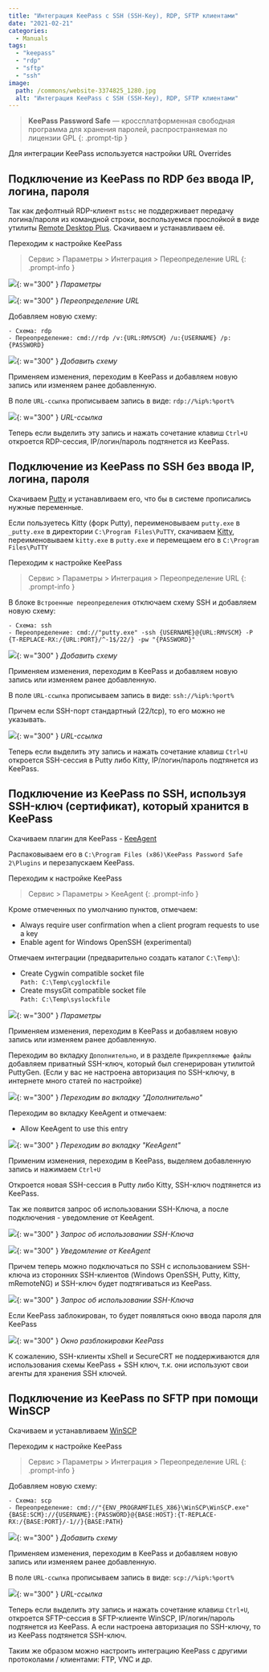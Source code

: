 ```yaml
---
title: "Интеграция KeePass с SSH (SSH-Key), RDP, SFTP клиентами"
date: "2021-02-21"
categories: 
  - Manuals
tags: 
  - "keepass"
  - "rdp"
  - "sftp"
  - "ssh"
image:
  path: /commons/website-3374825_1280.jpg
  alt: "Интеграция KeePass с SSH (SSH-Key), RDP, SFTP клиентами"
---
```


> **KeePass Password Safe** — кроссплатформенная свободная программа для хранения паролей, распространяемая по лицензии GPL
{: .prompt-tip }

Для интеграции KeePass используется настройки URL Overrides

## Подключение из KeePass по RDP без ввода IP, логина, пароля

Так как дефолтный RDP-клиент `mstsc` не поддерживает передачу логина/пароля из командной строки, воспользуемся прослойкой в виде утилиты [Remote Desktop Plus](https://www.donkz.nl/). Скачиваем и устанавливаем её.

Переходим к настройке KeePass

> Сервис > Параметры > Интеграция > Переопределение URL 
{: .prompt-info }

![](/assets/img/posts/2021/02/21/kee1.png){: w="300" }
_Параметры_

![](/assets/img/posts/2021/02/21/kee2.png){: w="300" }
_Переопределение URL_

Добавляем новую схему:

```
- Схема: rdp
- Переопределение: cmd://rdp /v:{URL:RMVSCM} /u:{USERNAME} /p:{PASSWORD}
```

![](/assets/img/posts/2021/02/21/kee4.png){: w="300" }
_Добавить схему_

Применяем изменения, переходим в KeePass и добавляем новую запись или изменяем ранее добавленную.

В поле `URL-ссылка` прописываем запись в виде: `rdp://%ip%:%port%`

![](/assets/img/posts/2021/02/21/kee5.png){: w="300" }
_URL-ссылка_

Теперь если выделить эту запись и нажать сочетание клавиш `Ctrl+U` откроется RDP-сессия, IP/логин/пароль подтянется из KeePass.

## Подключение из KeePass по SSH без ввода IP, логина, пароля

Скачиваем [Putty](https://the.earth.li/~sgtatham/putty/latest/w64/putty-64bit-0.74-installer.msi) и устанавливаем его, что бы в системе прописались нужные переменные.

Если пользуетесь Kitty (форк Putty), переименовываем `putty.exe` в `_putty.exe` в директории `C:\Program Files\PuTTY`, скачиваем [Kitty](https://github.com/cyd01/KiTTY/releases), переименовываем `kitty.exe` в `putty.exe` и перемещаем его в `C:\Program Files\PuTTY`

Переходим к настройке KeePass

> Сервис > Параметры > Интеграция > Переопределение URL 
{: .prompt-info }

В блоке `Встроенные переопределения` отключаем схему SSH и добавляем новую схему:

```
- Схема: ssh
- Переопределение: cmd://"putty.exe" -ssh {USERNAME}@{URL:RMVSCM} -P {T-REPLACE-RX:/{URL:PORT}/^-1$/22/} -pw "{PASSWORD}"
```

![](/assets/img/posts/2021/02/21/kee6.png){: w="300" }
_Добавить схему_

Применяем изменения, переходим в KeePass и добавляем новую запись или изменяем ранее добавленную.

В поле `URL-ссылка` прописываем запись в виде: `ssh://%ip%:%port%`

Причем если SSH-порт стандартный (22/tcp), то его можно не указывать.

![](/assets/img/posts/2021/02/21/kee7.png){: w="300" }
_URL-ссылка_

Теперь если выделить эту запись и нажать сочетание клавиш `Ctrl+U` откроется SSH-сессия в Putty либо Kitty, IP/логин/пароль подтянется из KeePass.

## Подключение из KeePass по SSH, используя SSH-ключ (сертификат), который хранится в KeePass

Скачиваем плагин для KeePass - [KeeAgent](https://lechnology.com/software/keeagent/#download)

Распаковываем его в `C:\Program Files (x86)\KeePass Password Safe 2\Plugins` и перезапускаем KeePass.

Переходим к настройке KeePass

> Сервис > Параметры > KeeAgent
{: .prompt-info }

Кроме отмеченных по умолчанию пунктов, отмечаем:

- Always require user confirmation when a client program requests to use a key
- Enable agent for Windows OpenSSH (experimental)

Отмечаем интеграции (предварительно создать каталог `C:\Temp\`):

- Create Cygwin compatible socket file  
    `Path: C:\Temp\cyglockfile`
- Create msysGit compatible socket file  
    `Path: C:\Temp\syslockfile`

![](/assets/img/posts/2021/02/21/kee8.png){: w="300" }
_Параметры_

Применяем изменения, переходим в KeePass и добавляем новую запись или изменяем ранее добавленную.

Переходим во вкладку `Дополнительно`, и в разделе `Прикрепляемые файлы` добавляем приватный SSH-ключ, который был сгенерирован утилитой PuttyGen. (Если у вас не настроена авторизация по SSH-ключу, в интернете много статей по настройке)

![](/assets/img/posts/2021/02/21/kee9.png){: w="300" }
_Переходим во вкладку "Дополнительно"_

Переходим во вкладку KeeAgent и отмечаем:

- Allow KeeAgent to use this entry

![](/assets/img/posts/2021/02/21/kee10.png){: w="300" }
_Переходим во вкладку "KeeAgent"_

Применим изменения, переходим в KeePass, выделяем добавленную запись и нажимаем `Ctrl+U`

Откроется новая SSH-сессия в Putty либо Kitty, SSH-ключ подтянется из KeePass.

Так же появится запрос об использовании SSH-Ключа, а после подключения - уведомление от KeeAgent.

![](/assets/img/posts/2021/02/21/kee11.png){: w="300" }
_Запрос об использовании SSH-Ключа_

![](/assets/img/posts/2021/02/21/kee12.png){: w="300" }
_Уведомление от KeeAgent_

Причем теперь можно подключаться по SSH с использованием SSH-ключа из сторонних SSH-клиентов (Windows OpenSSH, Putty, Kitty, mRemoteNG) и SSH-ключ будет подтягиваться из KeePass.

![](/assets/img/posts/2021/02/21/kee13.png){: w="300" }
_Запрос об использовании SSH-Ключа_

Если KeePass заблокирован, то будет появляться окно ввода пароля для KeePass

![](/assets/img/posts/2021/02/21/kee14.png){: w="300" }
_Окно разблокировки KeePass_

К сожалению, SSH-клиенты xShell и SecureCRT не поддерживаются для использования схемы KeePass + SSH ключ, т.к. они используют свои агенты для хранения SSH ключей.

## Подключение из KeePass по SFTP при помощи WinSCP

Скачиваем и устанавливаем [WinSCP](https://winscp.net/eng/download.php)

Переходим к настройке KeePass

> Сервис > Параметры > Интеграция > Переопределение URL
{: .prompt-info }

Добавляем новую схему:

```
- Схема: scp
- Переопределение: cmd://"{ENV_PROGRAMFILES_X86}\WinSCP\WinSCP.exe" {BASE:SCM}://{USERNAME}:{PASSWORD}@{BASE:HOST}:{T-REPLACE-RX:/{BASE:PORT}/-1//}{BASE:PATH}
```

![](/assets/img/posts/2021/02/21/kee15.png){: w="300" }
_Добавить схему_

Применяем изменения, переходим в KeePass и добавляем новую запись или изменяем ранее добавленную.

В поле `URL-ссылка` прописываем запись в виде: `scp://%ip%:%port%`

![](/assets/img/posts/2021/02/21/kee16.png){: w="300" }
_URL-ссылка_

Теперь если выделить эту запись и нажать сочетание клавиш `Ctrl+U`, откроется SFTP-сессия в SFTP-клиенте WinSCP, IP/логин/пароль подтянется из KeePass. А если настроена авторизация по SSH-ключу, то из KeePass подтянется SSH-ключ.

Таким же образом можно настроить интеграцию KeePass с другими протоколами / клиентами: FTP, VNC и др.
